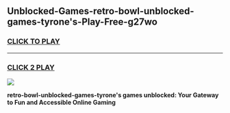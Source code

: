 
## Unblocked-Games-retro-bowl-unblocked-games-tyrone's-Play-Free-g27wo
<h3>
<a href="https://premium76.site?title=retro-bowl-unblocked-games-tyrone's&ref=22A">CLICK TO PLAY</a></h3>
<hr>

<h3>
<a href="https://premium76.site?title=retro-bowl-unblocked-games-tyrone's&ref=22A">CLICK 2 PLAY</a>
  
</h3>

<a href="https://premium76.site?title=retro-bowl-unblocked-games-tyrone's&ref=22A"><img src="https://clearcache.store/games.png"></a>


**retro-bowl-unblocked-games-tyrone's games unblocked: Your Gateway to Fun and Accessible Online Gaming**
